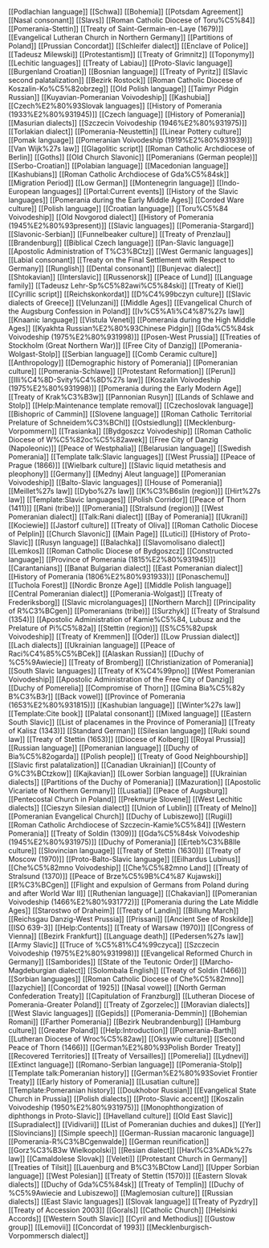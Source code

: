 [[Podlachian language]]
[[Schwa]]
[[Bohemia]]
[[Potsdam Agreement]]
[[Nasal consonant]]
[[Slavs]]
[[Roman Catholic Diocese of Toru%C5%84]]
[[Pomerania-Stettin]]
[[Treaty of Saint-Germain-en-Laye (1679)]]
[[Evangelical Lutheran Church in Northern Germany]]
[[Partitions of Poland]]
[[Prussian Concordat]]
[[Schleifer dialect]]
[[Enclave of Police]]
[[Tadeusz Milewski]]
[[Protestantism]]
[[Treaty of Grimnitz]]
[[Toponymy]]
[[Lechitic languages]]
[[Treaty of Labiau]]
[[Proto-Slavic language]]
[[Burgenland Croatian]]
[[Bosnian language]]
[[Treaty of Pyritz]]
[[Slavic second palatalization]]
[[Bezirk Rostock]]
[[Roman Catholic Diocese of Koszalin-Ko%C5%82obrzeg]]
[[Old Polish language]]
[[Taimyr Pidgin Russian]]
[[Kuyavian-Pomeranian Voivodeship]]
[[Kashubia]]
[[Czech%E2%80%93Slovak languages]]
[[History of Pomerania (1933%E2%80%931945)]]
[[Czech language]]
[[History of Pomerania]]
[[Masurian dialects]]
[[Szczecin Voivodeship (1946%E2%80%931975)]]
[[Torlakian dialect]]
[[Pomerania-Neustettin]]
[[Linear Pottery culture]]
[[Pomak language]]
[[Pomeranian Voivodeship (1919%E2%80%931939)]]
[[Van Wijk%27s law]]
[[Glagolitic script]]
[[Roman Catholic Archdiocese of Berlin]]
[[Goths]]
[[Old Church Slavonic]]
[[Pomeranians (German people)]]
[[Serbo-Croatian]]
[[Polabian language]]
[[Macedonian language]]
[[Kashubians]]
[[Roman Catholic Archdiocese of Gda%C5%84sk]]
[[Migration Period]]
[[Low German]]
[[Montenegrin language]]
[[Indo-European languages]]
[[Portal:Current events]]
[[History of the Slavic languages]]
[[Pomerania during the Early Middle Ages]]
[[Corded Ware culture]]
[[Polish language]]
[[Croatian language]]
[[Toru%C5%84 Voivodeship]]
[[Old Novgorod dialect]]
[[History of Pomerania (1945%E2%80%93present)]]
[[Slavic languages]]
[[Pomerania-Stargard]]
[[Slavonic-Serbian]]
[[Funnelbeaker culture]]
[[Treaty of Prenzlau]]
[[Brandenburg]]
[[Biblical Czech language]]
[[Pan-Slavic language]]
[[Apostolic Administration of T%C3%BCtz]]
[[West Germanic languages]]
[[Labial consonant]]
[[Treaty on the Final Settlement with Respect to Germany]]
[[Runglish]]
[[Dental consonant]]
[[Bunjevac dialect]]
[[Shtokavian]]
[[Interslavic]]
[[Russenorsk]]
[[Peace of Lund]]
[[Language family]]
[[Tadeusz Lehr-Sp%C5%82awi%C5%84ski]]
[[Treaty of Kiel]]
[[Cyrillic script]]
[[Reichskonkordat]]
[[D%C4%99bczyn culture]]
[[Slavic dialects of Greece]]
[[Velunzani]]
[[Middle Ages]]
[[Evangelical Church of the Augsburg Confession in Poland]]
[[Iv%C5%A1i%C4%87%27s law]]
[[Knaanic language]]
[[Vistula Veneti]]
[[Pomerania during the High Middle Ages]]
[[Kyakhta Russian%E2%80%93Chinese Pidgin]]
[[Gda%C5%84sk Voivodeship (1975%E2%80%931998)]]
[[Posen-West Prussia]]
[[Treaties of Stockholm (Great Northern War)]]
[[Free City of Danzig]]
[[Pomerania-Wolgast-Stolp]]
[[Serbian language]]
[[Comb Ceramic culture]]
[[Anthropology]]
[[Demographic history of Pomerania]]
[[Pomeranian culture]]
[[Pomerania-Schlawe]]
[[Protestant Reformation]]
[[Perun]]
[[Illi%C4%8D-Svity%C4%8D%27s law]]
[[Koszalin Voivodeship (1975%E2%80%931998)]]
[[Pomerania during the Early Modern Age]]
[[Treaty of Krak%C3%B3w]]
[[Pannonian Rusyn]]
[[Lands of Schlawe and Stolp]]
[[Help:Maintenance template removal]]
[[Czechoslovak language]]
[[Bishopric of Cammin]]
[[Slovene language]]
[[Roman Catholic Territorial Prelature of Schneidem%C3%BChl]]
[[Ostsiedlung]]
[[Mecklenburg-Vorpommern]]
[[Trasianka]]
[[Bydgoszcz Voivodeship]]
[[Roman Catholic Diocese of W%C5%82oc%C5%82awek]]
[[Free City of Danzig (Napoleonic)]]
[[Peace of Westphalia]]
[[Belarusian language]]
[[Swedish Pomerania]]
[[Template talk:Slavic languages]]
[[West Prussia]]
[[Peace of Prague (1866)]]
[[Wielbark culture]]
[[Slavic liquid metathesis and pleophony]]
[[Germany]]
[[Mednyj Aleut language]]
[[Pomeranian Voivodeship]]
[[Balto-Slavic languages]]
[[House of Pomerania]]
[[Meillet%27s law]]
[[Dybo%27s law]]
[[K%C3%B6slin (region)]]
[[Hirt%27s law]]
[[Template:Slavic languages]]
[[Polish Corridor]]
[[Peace of Thorn (1411)]]
[[Rani (tribe)]]
[[Pomerania]]
[[Stralsund (region)]]
[[West Pomeranian dialect]]
[[Talk:Rani dialect]]
[[Bay of Pomerania]]
[[Ukrani]]
[[Kociewie]]
[[Jastorf culture]]
[[Treaty of Oliva]]
[[Roman Catholic Diocese of Pelplin]]
[[Church Slavonic]]
[[Main Page]]
[[Lutici]]
[[History of Proto-Slavic]]
[[Rusyn language]]
[[Balachka]]
[[Slavomolisano dialect]]
[[Lemkos]]
[[Roman Catholic Diocese of Bydgoszcz]]
[[Constructed language]]
[[Province of Pomerania (1815%E2%80%931945)]]
[[Carantanians]]
[[Banat Bulgarian dialect]]
[[East Pomeranian dialect]]
[[History of Pomerania (1806%E2%80%931933)]]
[[Ponaschemu]]
[[Tuchola Forest]]
[[Nordic Bronze Age]]
[[Middle Polish language]]
[[Central Pomeranian dialect]]
[[Pomerania-Wolgast]]
[[Treaty of Frederiksborg]]
[[Slavic microlanguages]]
[[Northern March]]
[[Principality of R%C3%BCgen]]
[[Pomeranians (tribe)]]
[[Surzhyk]]
[[Treaty of Stralsund (1354)]]
[[Apostolic Administration of Kamie%C5%84, Lubusz and the Prelature of Pi%C5%82a]]
[[Stettin (region)]]
[[S%C5%82upsk Voivodeship]]
[[Treaty of Kremmen]]
[[Oder]]
[[Low Prussian dialect]]
[[Lach dialects]]
[[Ukrainian language]]
[[Peace of Raci%C4%85%C5%BCek]]
[[Alaskan Russian]]
[[Duchy of %C5%9Awiecie]]
[[Treaty of Bromberg]]
[[Christianization of Pomerania]]
[[South Slavic languages]]
[[Treaty of K%C4%99pno]]
[[West Pomeranian Voivodeship]]
[[Apostolic Administration of the Free City of Danzig]]
[[Duchy of Pomerelia]]
[[Compromise of Thorn]]
[[Gmina Bia%C5%82y B%C3%B3r]]
[[Back vowel]]
[[Province of Pomerania (1653%E2%80%931815)]]
[[Kashubian language]]
[[Winter%27s law]]
[[Template:Cite book]]
[[Palatal consonant]]
[[Mixed language]]
[[Eastern South Slavic]]
[[List of placenames in the Province of Pomerania]]
[[Treaty of Kalisz (1343)]]
[[Standard German]]
[[Silesian language]]
[[Ruki sound law]]
[[Treaty of Stettin (1653)]]
[[Diocese of Kolberg]]
[[Royal Prussia]]
[[Russian language]]
[[Pomeranian language]]
[[Duchy of Bia%C5%82ogarda]]
[[Polish people]]
[[Treaty of Good Neighbourship]]
[[Slavic first palatalization]]
[[Canadian Ukrainian]]
[[County of G%C3%BCtzkow]]
[[Kajkavian]]
[[Lower Sorbian language]]
[[Ukrainian dialects]]
[[Partitions of the Duchy of Pomerania]]
[[Mazuration]]
[[Apostolic Vicariate of Northern Germany]]
[[Lusatia]]
[[Peace of Augsburg]]
[[Pentecostal Church in Poland]]
[[Prekmurje Slovene]]
[[West Lechitic dialects]]
[[Cieszyn Silesian dialect]]
[[Union of Lublin]]
[[Treaty of Melno]]
[[Pomeranian Evangelical Church]]
[[Duchy of Lubiszewo]]
[[Rugii]]
[[Roman Catholic Archdiocese of Szczecin-Kamie%C5%84]]
[[Western Pomerania]]
[[Treaty of Soldin (1309)]]
[[Gda%C5%84sk Voivodeship (1945%E2%80%931975)]]
[[Duchy of Pomerania]]
[[Erteb%C3%B8lle culture]]
[[Slovincian language]]
[[Treaty of Stettin (1630)]]
[[Treaty of Moscow (1970)]]
[[Proto-Balto-Slavic language]]
[[Eilhardus Lubinus]]
[[Che%C5%82mno Voivodeship]]
[[Che%C5%82mno Land]]
[[Treaty of Stralsund (1370)]]
[[Peace of Brze%C5%9B%C4%87 Kujawski]]
[[R%C3%BCgen]]
[[Flight and expulsion of Germans from Poland during and after World War II]]
[[Ruthenian language]]
[[Chakavian]]
[[Pomeranian Voivodeship (1466%E2%80%931772)]]
[[Pomerania during the Late Middle Ages]]
[[Starostwo of Draheim]]
[[Treaty of Landin]]
[[Billung March]]
[[Reichsgau Danzig-West Prussia]]
[[Prissani]]
[[Ancient See of Roskilde]]
[[ISO 639-3]]
[[Help:Contents]]
[[Treaty of Warsaw (1970)]]
[[Congress of Vienna]]
[[Bezirk Frankfurt]]
[[Language death]]
[[Pedersen%27s law]]
[[Army Slavic]]
[[Truce of %C5%81%C4%99czyca]]
[[Szczecin Voivodeship (1975%E2%80%931998)]]
[[Evangelical Reformed Church in Germany]]
[[Samborides]]
[[State of the Teutonic Order]]
[[Marcho-Magdeburgian dialect]]
[[Solombala English]]
[[Treaty of Soldin (1466)]]
[[Sorbian languages]]
[[Roman Catholic Diocese of Che%C5%82mno]]
[[Iazychie]]
[[Concordat of 1925]]
[[Nasal vowel]]
[[North German Confederation Treaty]]
[[Capitulation of Franzburg]]
[[Lutheran Diocese of Pomerania-Greater Poland]]
[[Treaty of Zgorzelec]]
[[Moravian dialects]]
[[West Slavic languages]]
[[Gepids]]
[[Pomerania-Demmin]]
[[Bohemian Romani]]
[[Farther Pomerania]]
[[Bezirk Neubrandenburg]]
[[Hamburg culture]]
[[Greater Poland]]
[[Help:Introduction]]
[[Pomerania-Barth]]
[[Lutheran Diocese of Wroc%C5%82aw]]
[[Oksywie culture]]
[[Second Peace of Thorn (1466)]]
[[German%E2%80%93Polish Border Treaty]]
[[Recovered Territories]]
[[Treaty of Versailles]]
[[Pomerelia]]
[[Lydnevi]]
[[Extinct language]]
[[Romano-Serbian language]]
[[Pomerania-Stolp]]
[[Template talk:Pomeranian history]]
[[German%E2%80%93Soviet Frontier Treaty]]
[[Early history of Pomerania]]
[[Lusatian culture]]
[[Template:Pomeranian history]]
[[Doukhobor Russian]]
[[Evangelical State Church in Prussia]]
[[Polish dialects]]
[[Proto-Slavic accent]]
[[Koszalin Voivodeship (1950%E2%80%931975)]]
[[Monophthongization of diphthongs in Proto-Slavic]]
[[Havelland culture]]
[[Old East Slavic]]
[[Supradialect]]
[[Vidivarii]]
[[List of Pomeranian duchies and dukes]]
[[Yer]]
[[Slovincians]]
[[Simple speech]]
[[German-Russian macaronic language]]
[[Pomerania-R%C3%BCgenwalde]]
[[German reunification]]
[[Gorz%C3%B3w Wielkopolski]]
[[Resian dialect]]
[[Havl%C3%ADk%27s law]]
[[Camaldolese Slovak]]
[[Veleti]]
[[Protestant Church in Germany]]
[[Treaties of Tilsit]]
[[Lauenburg and B%C3%BCtow Land]]
[[Upper Sorbian language]]
[[West Polesian]]
[[Treaty of Stettin (1570)]]
[[Eastern Slovak dialects]]
[[Duchy of Gda%C5%84sk]]
[[Treaty of Templin]]
[[Duchy of %C5%9Awiecie and Lubiszewo]]
[[Maglemosian culture]]
[[Russian dialects]]
[[East Slavic languages]]
[[Slovak language]]
[[Treaty of Pyzdry]]
[[Treaty of Accession 2003]]
[[Gorals]]
[[Catholic Church]]
[[Helsinki Accords]]
[[Western South Slavic]]
[[Cyril and Methodius]]
[[Gustow group]]
[[Lemovii]]
[[Concordat of 1993]]
[[Mecklenburgisch-Vorpommersch dialect]]
